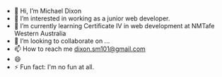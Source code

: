 - 👋 Hi, I’m Michael Dixon
- 👀 I’m interested in working as a junior web developer.
- 🌱 I’m currently learning Certificate IV in web development at NMTafe Western Australia
- 💞️ I’m looking to collaborate on ...
- 📫 How to reach me dixon.sm101@gmail.com
- 😄 
- ⚡ Fun fact: I'm no fun at all.

<!---
michaeldxn/michaeldxn is a ✨ special ✨ repository because its `README.md` (this file) appears on your GitHub profile.
You can click the Preview link to take a look at your changes.
--->
